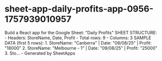 # sheet-app-daily-profits-app-0956-1757939010957
Build a React app for the Google Sheet: "Daily Profits" SHEET STRUCTURE: - Headers: StoreName, Date, Profit - Total rows: 9 - Columns: 3 SAMPLE DATA (first 5 rows): 1. StoreName: "Canberra" | Date: "08/08/25" | Profit: "18000" 2. StoreName: "Melbourne - 1" | Date: "09/08/25" | Profit: "25000" 3. Sto... - Generated by SheetApps
